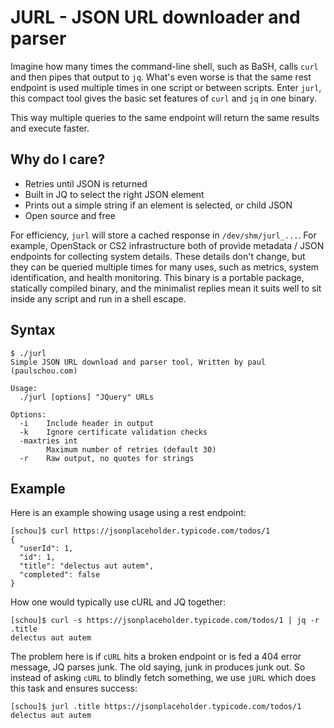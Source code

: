 # JURL - JSON URL downloader and parser

Imagine how many times the command-line shell, such as BaSH, calls `curl` and
then pipes that output to `jq`.  What's even worse is that the same rest
endpoint is used multiple times in one script or between scripts.  Enter
`jurl`, this compact tool gives the basic set features of `curl` and `jq` in
one binary.

This way multiple queries to the same endpoint will return the same results and
execute faster.

## Why do I care?

- Retries until JSON is returned
- Built in JQ to select the right JSON element
- Prints out a simple string if an element is selected, or child JSON
- Open source and free

For efficiency, `jurl` will store a cached response in `/dev/shm/jurl_...`.
For example, OpenStack or CS2 infrastructure both of provide metadata / JSON
endpoints for collecting system details.  These details don't change, but they
can be queried multiple times for many uses, such as metrics, system
identification, and health monitoring.  This binary is a portable package,
statically compiled binary, and the minimalist replies mean it suits well to
sit inside any script and run in a shell escape.


## Syntax

```
$ ./jurl
Simple JSON URL download and parser tool, Written by paul (paulschou.com)

Usage:
  ./jurl [options] "JQuery" URLs

Options:
  -i    Include header in output
  -k    Ignore certificate validation checks
  -maxtries int
        Maximum number of retries (default 30)
  -r    Raw output, no quotes for strings
```

## Example

Here is an example showing usage using a rest endpoint:
```
[schou]$ curl https://jsonplaceholder.typicode.com/todos/1
{
  "userId": 1,
  "id": 1,
  "title": "delectus aut autem",
  "completed": false
}
```

How one would typically use cURL and JQ together:
```
[schou]$ curl -s https://jsonplaceholder.typicode.com/todos/1 | jq -r .title
delectus aut autem
```

The problem here is if `cURL` hits a broken endpoint or is fed a 404 error
message, JQ parses junk.  The old saying, junk in produces junk out.  So
instead of asking `cURL` to blindly fetch something, we use `jURL` which does
this task and ensures success:

```
[schou]$ jurl .title https://jsonplaceholder.typicode.com/todos/1
delectus aut autem
```

